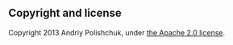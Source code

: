 ## Copyright and license

Copyright 2013 Andriy Polishchuk, under [the Apache 2.0 license](LICENSE).